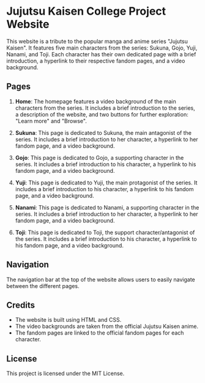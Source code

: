 # Jujutsu Kaisen College Project Website

This website is a tribute to the popular manga and anime series "Jujutsu Kaisen". It features five main characters from the series: Sukuna, Gojo, Yuji, Nanami, and Toji. Each character has their own dedicated page with a brief introduction, a hyperlink to their respective fandom pages, and a video background.

## Pages

1. **Home**: The homepage features a video background of the main characters from the series. It includes a brief introduction to the series, a description of the website, and two buttons for further exploration: "Learn more" and "Browse".

2. **Sukuna**: This page is dedicated to Sukuna, the main antagonist of the series. It includes a brief introduction to her character, a hyperlink to her fandom page, and a video background.

3. **Gojo**: This page is dedicated to Gojo,  a supporting character in the series. It includes a brief introduction to his character, a hyperlink to his fandom page, and a video background.

4. **Yuji**: This page is dedicated to Yuji, the main protagonist of the series. It includes a brief introduction to his character, a hyperlink to his fandom page, and a video background.

5. **Nanami**: This page is dedicated to Nanami, a supporting character in the series. It includes a brief introduction to her character, a hyperlink to her fandom page, and a video background.

6. **Toji**: This page is dedicated to Toji, the support character/antagonist of the series. It includes a brief introduction to his character, a hyperlink to his fandom page, and a video background.

## Navigation

The navigation bar at the top of the website allows users to easily navigate between the different pages.

## Credits

- The website is built using HTML and  CSS.
- The video backgrounds are taken from the official Jujutsu Kaisen anime.
- The fandom pages are linked to the official fandom pages for each character.

## License

This project is licensed under the MIT License.